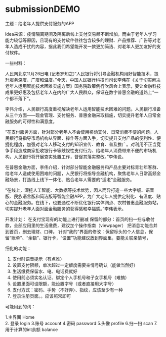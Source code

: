 # submissionDEMO

主题：给老年人提供支付服务的APP

Idea来源：疫情隔离期间及隔离后线上支付交易额不断增加，而由于老年人学习能力较低等原因，且现有的支付软件往往包含较多的理财、产品推荐、广告等对老年人造成干扰的内容，据此我们希望能开发一款更加简洁、对老年人更加友好的支付软件。

一些材料：

   人民网北京11月26日电 (记者罗知之)“人民银行将引导金融机构用好智能技术，提升服务深度、广度和温度。”今天，中国人民银行科技司司长李伟在《关于切实解决老年人运用智能技术困难实施方案》国务院政策例行吹风会上表示，要让金融科技成果更好惠及包括老年人在内的广大人民群众，保证在数字普惠金融的道路上“一个都不落下”。
  
  李伟介绍，人民银行高度重视解决老年人运用智能技术困难的问题。人民银行准备从三个方面——现金管理、支付服务、普惠金融采取措施，切实提升老年人日常金融服务的可得性和满意度。
   
   “在支付服务方面，针对部分老年人不会使用移动支付、日常消费不便的问题，人民银行将指导市场机构从界面、操作等方面入手，切实提升支付产品的便利性、便捷化程度，加强对老年人移动支付的知识宣传、教育、普及推广。对利用不正当竞争手段造成商家拒收银行卡等歧视性支付行为、给老年人消费带来不便的市场机构，人民银行将开展查实处置工作，督促其落实整改。”李伟说。
   
   在普惠金融方面，李伟介绍，针对部分智能金融服务和产品主要对标青壮年客群、给老年人造成使用困难的问题，人民银行将指导金融机构，聚焦老年人日常高频金融场景，打造线上线下一体化、贴合老年人需要的“适老”金融服务。
   
   “在线上，深挖人工智能、大数据等技术优势，因人而异打造一些大字版、语音版、民族语言版和简洁版等智能金融APP，为广大老年人提供定制化、有温度、贴心的金融服务。在线下，也要通过不断优化银行实体网点、农村普惠金融服务站，切实提升老年人面对面金融服务的获得感和幸福感。”李伟表示。
  

开发计划：
在支付宝现有的功能上进行删减
保留的部分：首页的扫一扫与收付款，全部应用里的生活缴费，建议加个操作指南（viewpager）
把消息功能合并到首页，删去理财、口碑，
针对“我的”界面的修改：保留标头的个人信息，保留“账单”、“余额”、银行卡，“设置”功能建议放到界面里，要能关联亲情号，

细化的功能：
1.	支付时语音提示（有点难）
2.	设置支付限额，单次超过一定额度需要亲情号确认（能做当然好）
3.	生活缴费保留水、电、电话费就好
4.	使用前必须实名认证、绑定个人手机号和子女手机号（难搞）
5.	设置里面可设限额，能设置字号（或者直接用大字号）
6.	支付方式：密码、手势（不好弄）、指纹，应该至少有一种
7.	登录注册页面。。应该照常即可

可能用到的词：

  1.主界面 Home     
  2. 登录 login
  3.账号 account
  4.密码 password
  5.头像 profile
  6.扫一扫 scan
  7.用于计算的int余额 balance

